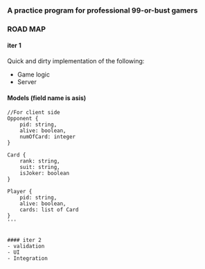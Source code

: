 ### A practice program for professional 99-or-bust gamers

### ROAD MAP

#### iter 1
Quick and dirty implementation of the following:
- Game logic
- Server 


#### Models (field name is asis)

```
//For client side
Opponent {
	pid: string,
	alive: boolean,
	numOfCard: integer
}
```

```
Card {
	rank: string,
	suit: string,
	isJoker: boolean
}
```

```
Player {
	pid: string,
	alive: boolean,
	cards: list of Card
}
'''


#### iter 2
- validation
- UI
- Integration